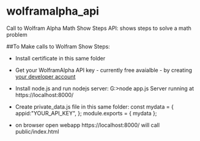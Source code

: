 # wolframalpha_api
Call to Wolfram Alpha Math Show Steps API: shows steps to solve a math problem

##To Make calls to Wolfram Show Steps:
- Install certificate in this same folder

- Get your WolframAlpha API key - currently free avaialble - by creating [your developer account](https://account.wolfram.com/login/create)

- Install node.js and run nodejs server:
G:>node app.js
Server running at https://localhost:8000/

- Create private_data.js file in this same folder:
const mydata = 
  {
    appid:"YOUR_API_KEY",
  };
module.exports = { mydata };

- on browser open webapp https://localhost:8000/ will call public/index.html
